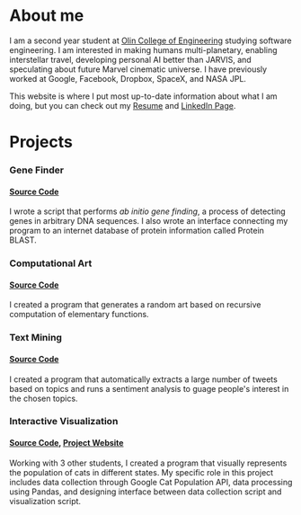 # About me

I am a second year student at [Olin College of Engineering](http://www.olin.edu/) studying software engineering. I am interested in making humans multi-planetary, enabling interstellar travel, developing personal AI better than JARVIS, and speculating about future Marvel cinematic universe. I have previously worked at Google, Facebook, Dropbox, SpaceX, and NASA JPL.

This website is where I put most up-to-date information about what I am doing, but you can check out my [Resume](#) and [LinkedIn Page](#).

# Projects

### Gene Finder 
#### [Source Code](#)
I wrote a script that performs *ab initio gene finding*, a process of detecting genes in arbitrary DNA sequences. I also wrote an interface connecting my program to an internet database of protein information called Protein BLAST.

### Computational Art
#### [Source Code](#)
I created a program that generates a random art based on recursive computation of elementary functions.

### Text Mining
#### [Source Code](#)
I created a program that automatically extracts a large number of tweets based on topics and runs a sentiment analysis to guage people's interest in the chosen topics.

### Interactive Visualization
#### [Source Code](#), [Project Website](#)
Working with 3 other students, I created a program that visually represents the population of cats in different states. My specific role in this project includes data collection through Google Cat Population API, data processing using Pandas, and designing interface between data collection script and visualization script.